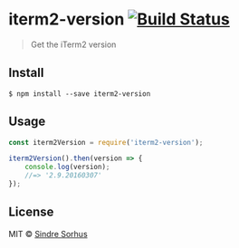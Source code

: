 # iterm2-version [![Build Status](https://travis-ci.org/sindresorhus/iterm2-version.svg?branch=master)](https://travis-ci.org/sindresorhus/iterm2-version)

> Get the iTerm2 version


## Install

```
$ npm install --save iterm2-version
```


## Usage

```js
const iterm2Version = require('iterm2-version');

iterm2Version().then(version => {
	console.log(version);
	//=> '2.9.20160307'
});
```


## License

MIT © [Sindre Sorhus](https://sindresorhus.com)
